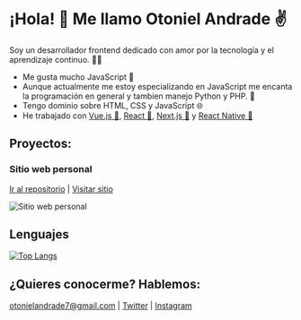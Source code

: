 
# ¡Hola! 👋 Me llamo Otoniel Andrade ✌

Soy un desarrollador frontend dedicado con amor por la tecnología y el aprendizaje continuo. 👨‍💻
 - Me gusta mucho JavaScript 💛
 - Aunque actualmente me estoy especializando en JavaScript me encanta la programación en general y tambien manejo Python y PHP. 🚀
 - Tengo dominio sobre HTML, CSS y JavaScript 🌐
 - He trabajado con [Vue.js 💚](https://vuejs.org/), [React 💙](https://es.reactjs.org/), [Next.js 🖤](https://nextjs.org/) y [React Native 📱](https://reactnative.dev/)

## Proyectos:
### Sitio web personal
[Ir al repositorio](https://github.com/otonielandrade7/personal-website) | [Visitar sitio](https://otonielandrade.com)


![Sitio web personal](https://media.giphy.com/media/KTjhyYtHCxlGwjiZlC/giphy.gif)
## Lenguajes
[![Top Langs](https://github-readme-stats.vercel.app/api/top-langs/?username=otonielandrade7&count_private=true&layout=compact&theme=dracula)](https://github.com/otonielandrade7)
## ¿Quieres conocerme? Hablemos:
[otonielandrade7@gmail.com](mailto:otonielandrade7@gmail.com) | [Twitter](https://twitter.com/otonielandrade7) | [Instagram](https://www.instagram.com/otonielandrade7/)

